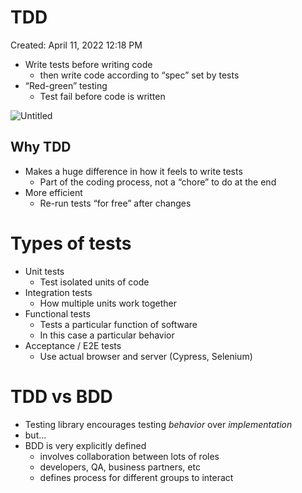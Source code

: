 # TDD

Created: April 11, 2022 12:18 PM

- Write tests before writing code
    - then write code according to “spec” set by tests
- “Red-green” testing
    - Test fail before code is written

![Untitled](TDD%208e6aae54fb8f49539c4372f9df5217ce/Untitled.png)

## Why TDD

- Makes a huge difference in how it feels to write tests
    - Part of the coding process, not a “chore” to do at the end
- More efficient
    - Re-run  tests “for free” after changes

# Types of tests

- Unit tests
    - Test isolated units of code
- Integration tests
    - How multiple units work together
- Functional tests
    - Tests a particular function of software
    - In this case a particular behavior
- Acceptance / E2E tests
    - Use actual browser and server (Cypress, Selenium)

# TDD vs BDD

- Testing library encourages testing *behavior* over *implementation*
- but...
- BDD is very explicitly defined
    - involves collaboration between lots of roles
    - developers, QA, business partners, etc
    - defines process for different groups to interact